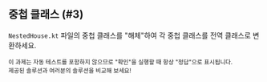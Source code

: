 ## 중첩 클래스 (#3)

`NestedHouse.kt` 파일의 중첩 클래스를 "해체"하여 각 중첩 클래스를 전역 클래스로 변환하세요.

<sub> 이 과제는 자동 테스트를 포함하지 않으므로 "확인"을 실행할 때 항상 "정답"으로 표시됩니다.  
제공된 솔루션과 여러분의 솔루션을 비교해 보세요! </sub>